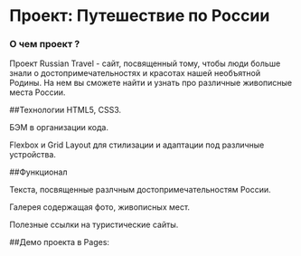 # Проект: Путешествие по России

### О чем проект ?
Проект Russian Travel - сайт, посвященный тому, чтобы люди больше знали о достопримечательностях и красотах нашей необъятной Родины. На нем вы сможете найти и узнать про различные живописные места России.

##Технологии
HTML5, CSS3.

БЭМ в организации кода.

Flexbox и Grid Layout для стилизации и адаптации под различные устройства.

##Функционал

Текста, посвященные разлчным достопримечательностям России.

Галерея содержащая фото, живописных мест.

Полезные ссылки на туристические сайты.

##Демо проекта в Pages:
